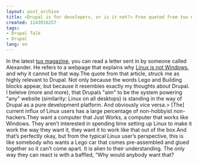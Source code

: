 ```yaml
---
layout: post_archive
title: «Drupal is for developers, or is it not?» Free quoted from tux mag.
created: 1143916257
tags:
- Drupal Talk
- Drupal
lang: en
---
```

In the latest [tux magazine](http://www.tuxmagazine.com), you can read a letter sent in by someone called Alexander. He refers to a webpage that explains why [Linux is not Windows](http://linux.oneandoneis2.org/LNW.htm), and why it cannot be that way.The quote from that article, struck me as highly relevant to Drupal. Not only because the words Lego and Building blocks appear, but because it resembles exactly my thoughts about Drupal. I beleive (more and more), that Drupals "aim" to be the system powering "any" website (similarity: Linux on all desktops) is standing in the way of Drupal as a pure development platform. And obviously vice versa.> [The] current influx of Linux users has a large percentage of non-hobbyist non-hackers.They want a computer that Just Works, a computer that works like Windows. They aren’t interested in spending time setting up Linux to make it work the way they want it, they want it to work like that out of the box.And that’s perfectly okay, but from the typical Linux user’s perspective, this is like somebody who wants a Lego car that comes pre-assembled and glued together so it can’t come apart. It is alien to their understanding. The only way they can react is with a baffled, “Why would anybody want that?
